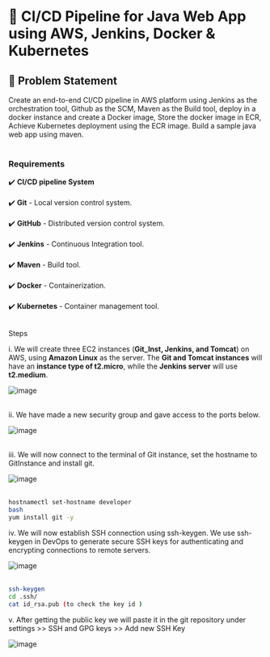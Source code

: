 # 🚀 CI/CD Pipeline for Java Web App using AWS, Jenkins, Docker & Kubernetes

## 📌 Problem Statement  

Create an end-to-end CI/CD pipeline in AWS platform using Jenkins as the
orchestration tool, Github as the SCM, Maven as the Build tool, deploy in a
docker instance and create a Docker image, Store the docker image in ECR,
Achieve Kubernetes deployment using the ECR image. Build a sample java
web app using maven.<br><br>

### Requirements  

✔️ **CI/CD pipeline System** <br>  
✔️ **Git** - Local version control system. <br>  
✔️ **GitHub** - Distributed version control system. <br>  
✔️ **Jenkins** - Continuous Integration tool. <br>  
✔️ **Maven** - Build tool. <br>  
✔️ **Docker** - Containerization. <br>  
✔️ **Kubernetes** - Container management tool. <br><br> 


Steps<br>
   
i. We will create three EC2 instances (**Git_Inst, Jenkins, and Tomcat**) on AWS, using **Amazon Linux** as the server. The **Git and Tomcat instances** will have an **instance type of t2.micro**, while the **Jenkins server** will use **t2.medium**. <br> 

![image](https://github.com/user-attachments/assets/f14348df-4934-4ba8-afe2-cdd2cd093684)<br><br>

ii. We have made a new security group and gave access to the ports below.<br>

![image](https://github.com/user-attachments/assets/e5ba9bec-8153-4d30-a6f2-088467306fdc)<br><br>

iii. We will now connect to the terminal of Git instance, set the hostname to GitInstance and install git.<br>

![image](https://github.com/user-attachments/assets/8ea8c119-3bd1-43fb-a149-ddf03e447cdf)<br><br>

```sh
hostnamectl set-hostname developer
bash
yum install git -y
```

iv. We will now establish SSH connection using ssh-keygen. We use ssh-keygen in DevOps to generate secure SSH keys for authenticating and encrypting connections to remote servers.<br>

![image](https://github.com/user-attachments/assets/aad1ebb7-b7ce-4763-9ff5-0050ccb21b27)<br><br>

```sh
ssh-keygen 
cd .ssh/
cat id_rsa.pub (to check the key id )
```

v. After getting the public key we will paste it in the git repository under settings >> SSH and GPG keys >> Add new SSH Key 

![image](https://github.com/user-attachments/assets/af0dd08f-6518-4daf-b226-07dfd5156c84)













